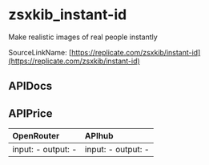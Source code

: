 # zsxkib_instant-id

Make realistic images of real people instantly

SourceLinkName: [https://replicate.com/zsxkib/instant-id](https://replicate.com/zsxkib/instant-id)

## APIDocs



## APIPrice

| OpenRouter | APIhub |
|:---|:---|
| input: - output: - | input: - output: - |
